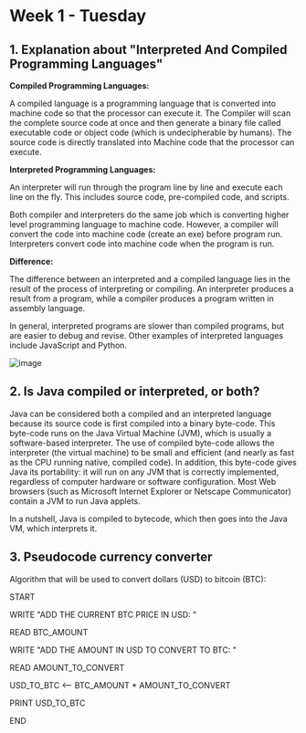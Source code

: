# Week 1 - Tuesday


## 1. Explanation about "Interpreted And Compiled Programming Languages"

**Compiled Programming Languages:**

A compiled language is a programming language that is converted into machine code so that the processor can execute it. The Compiler will scan the complete source code at once and then generate a binary file called executable code or object code (which is undecipherable by humans). The source code is directly translated into Machine code that the processor can execute. 

**Interpreted Programming Languages:**

An interpreter will run through the program line by line and execute each line on the fly. This includes source code, pre-compiled code, and scripts. 

Both compiler and interpreters do the same job which is converting higher level programming language to machine code. However, a compiler will convert the code into machine code (create an exe) before program run. Interpreters convert code into machine code when the program is run.

**Difference:**

The difference between an interpreted and a compiled language lies in the result of the process of interpreting or compiling. An interpreter produces a result from a program, while a compiler produces a program written in assembly language. 

In general, interpreted programs are slower than compiled programs, but are easier to debug and revise. Other examples of interpreted languages include JavaScript and Python.

![image](https://user-images.githubusercontent.com/86013814/161876539-d8f74db5-2c3f-4d20-b51b-efd18e626b74.png)


## 2. Is Java compiled or interpreted, or both?

Java can be considered both a compiled and an interpreted language because its source code is first compiled into a binary byte-code. This byte-code runs on the Java Virtual Machine (JVM), which is usually a software-based interpreter. The use of compiled byte-code allows the interpreter (the virtual machine) to be small and efficient (and nearly as fast as the CPU running native, compiled code). In addition, this byte-code gives Java its portability: it will run on any JVM that is correctly implemented, regardless of computer hardware or software configuration. Most Web browsers (such as Microsoft Internet Explorer or Netscape Communicator) contain a JVM to run Java applets.

In a nutshell, Java is compiled to bytecode, which then goes into the Java VM, which interprets it.

## 3. Pseudocode currency converter

Algorithm that will be used to convert dollars (USD) to bitcoin (BTC):

START

WRITE "ADD THE CURRENT BTC PRICE IN USD: "

READ BTC_AMOUNT

WRITE "ADD THE AMOUNT IN USD TO CONVERT TO BTC: "

READ AMOUNT_TO_CONVERT

USD_TO_BTC <-- BTC_AMOUNT * AMOUNT_TO_CONVERT 

PRINT USD_TO_BTC

END
